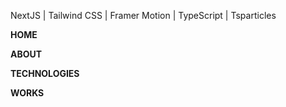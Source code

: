 

NextJS | Tailwind CSS | Framer Motion | TypeScript | Tsparticles

**HOME**

**ABOUT**

**TECHNOLOGIES**

**WORKS**